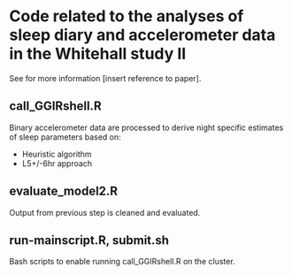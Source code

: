 # Code related to the analyses of sleep diary and accelerometer data in the Whitehall study II
See for more information [insert reference to paper].

## call_GGIRshell.R

Binary accelerometer data are processed to derive night specific estimates of sleep parameters based on:
- Heuristic algorithm
- L5+/-6hr approach

## evaluate_model2.R
Output from previous step is cleaned and evaluated.

## run-mainscript.R, submit.sh
Bash scripts to enable running call_GGIRshell.R on the cluster.